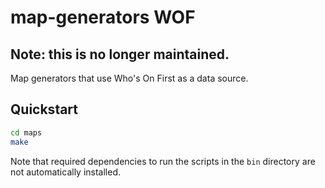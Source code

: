 # map-generators WOF

## Note: this is no longer maintained.

Map generators that use Who's On First as a data source.

## Quickstart

```sh
cd maps
make
```

Note that required dependencies to run the scripts in the `bin` directory are not automatically installed.
